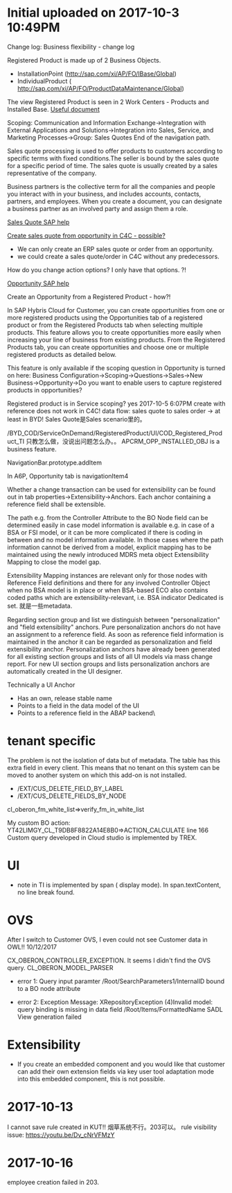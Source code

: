 # Initial uploaded on 2017-10-3 10:49PM

Change log: Business flexibility - change log

Registered Product  is made up of 2 Business Objects.

* InstallationPoint (http://sap.com/xi/AP/FO/IBase/Global)
* IndividualProduct ( http://sap.com/xi/AP/FO/ProductDataMaintenance/Global)

The view Registered Product is seen in 2 Work Centers - Products and Installed Base.
[Useful document](https://archive.sap.com/documents/docs/DOC-68151)

Scoping: Communication and Information Exchange->Integration with External Applications and Solutions->Integration into Sales, Service, and Marketing Processes->Group: Sales Quotes End of the navigation path.

Sales quote processing is used to offer products to customers according to specific terms with fixed conditions.The seller is bound by the sales quote for a specific period of time. The sales quote is usually created by a sales representative of the company.

Business partners is the collective term for all the companies and people you interact with in your business, and includes accounts, contacts, partners, and employees. When you create a document, you can designate a business partner as an involved party and assign them a role.

[Sales Quote SAP help](https://cp.hana.ondemand.com/dps/d/preview/6029d1035487452d858f1cdf229f4af1/1508/en-US/frameset.html?187da78e763d1014add6efccbd6607e6.html)

[Create sales quote from opportunity in C4C - possible?](https://archive.sap.com/discussions/thread/3783575)

* We can only create an ERP sales quote or order from an opportunity.
* we could create a sales quote/order in C4C without any predecessors.

How do you change action options? I only have that options. ?!

[Opportunity SAP help](https://help.sap.com/viewer/637db7a0d01e47009d9420e9a927c571/1708/en-US/7c26aed20dda43adabb14c5b281b3963.html#loio7c26aed20dda43adabb14c5b281b3963)

Create an Opportunity from a Registered Product - how?!

>
In SAP Hybris Cloud for Customer, you can create opportunities from one or more registered products using the Opportunities tab of a registered product or from the Registered Products tab when selecting multiple products. This feature allows you to create opportunities more easily when increasing your line of business from existing products. From the Registered Products tab, you can create opportunities and choose one or multiple registered products as detailed below.

This feature is only available if the scoping question in Opportunity is turned on here:  Business Configuration->Scoping->Questions->Sales->New Business->Opportunity->Do you want to enable users to capture registered products in opportunities? 

Registered product is in Service scoping? yes 2017-10-5 6:07PM
create with reference does not work in C4C!
data flow: sales quote to sales order -> at least in BYD!
Sales Quote是Sales scenario里的。

/BYD_COD/ServiceOnDemand/RegisteredProduct/UI/COD_Registered_Product_TI
只教怎么做，没说出问题怎么办。。
APCRM_OPP_INSTALLED_OBJ is a business feature.

NavigationBar.prototype.addItem

In A6P, Opportunity tab is navigationItem4

Whether a change transaction can be used for extensibility can be found out in tab properties->Extensibility->Anchors. Each anchor containing a reference field shall be extensible.  

The path e.g. from the Controller Attribute to the BO Node field can be determined easily in case model information is available e.g. in case of a BSA or FSI model, or it can be more complicated if there is coding in between and no model information available. In those cases where the path information cannot be derived from a model, explicit mapping has to be maintained using the newly introduced MDRS meta object Extensibility Mapping to close the model gap. 

Extensibility Mapping instances are relevant only for those nodes with Reference Field definitions and there for any involved Controller Object when no BSA model is in place or when BSA-based ECO also contains coded paths which are extensibility-relevant, i.e. BSA indicator Dedicated is set. 就是一些metadata.

Regarding section group and list we distinguish between "personalization" and "field extensibility" anchors. Pure personalization anchors do not have an assignment to a reference field. As soon as reference field information is maintained in the anchor it can be regarded as personalization and field extensibility anchor. Personalization anchors have already been generated for all existing section groups and lists of all UI models via mass change report. For new UI section groups and lists personalization anchors are automatically created in the UI designer.

Technically a UI Anchor
* Has an own, release stable name
* Points to a field in the data model of the UI
* Points to a reference field in the ABAP backend\

# tenant specific

The problem is not the isolation of data but of metadata. The table has this extra field in every client. This means that no tenant on this system can be moved to another system on which this add-on is not installed.

* /EXT/CUS_DELETE_FIELD_BY_LABEL
* /EXT/CUS_DELETE_FIELDS_BY_NODE

cl_oberon_fm_white_list=>verify_fm_in_white_list

My custom BO action: YT42LIMGY_CL_T9DB8F8822A14E8B0=>ACTION_CALCULATE line 166
Custom query developed in Cloud studio is implemented by TREX. 

# UI

* note in TI is implemented by span ( display mode). In span.textContent, no line break found.

# OVS

After I switch to Customer OVS, I even could not see Customer data in OWL!! 10/12/2017

CX_OBERON_CONTROLLER_EXCEPTION. It seems I didn't find the OVS query. CL_OBERON_MODEL_PARSER

* error 1: Query input paramter /Root/SearchParameters1/InternalID bound to a BO node attribute

* error 2: Exception Message: XRepositoryException (4)Invalid model: query binding is missing in data field /Root/Items/FormattedName
SADL View generation failed

# Extensibility

* If you create an embedded component and you would like that customer can add their own extension fields via key user tool adaptation mode into this embedded component, this is not possible.

# 2017-10-13

I cannot save rule created in KUT!! 烟草系统不行。203可以。
rule visibility issue: https://youtu.be/Dv_cNrVFMzY

# 2017-10-16

employee creation failed in 203.